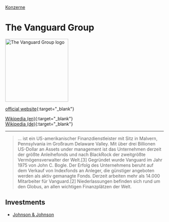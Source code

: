 [Konzerne](../konzerne.html)   

# The Vanguard Group

<img src="https://upload.wikimedia.org/wikipedia/en/b/b2/The_Vanguard_Group_Logo.svg" height="200" alt="The Vanguard Group logo">   

[official website](https://www.vanguard.com/){:target="_blank"}      

[Wikipedia (en)](https://en.wikipedia.org/wiki/The_Vanguard_Group){:target="_blank"}      
[Wikipedia (de)](https://de.wikipedia.org/wiki/The_Vanguard_Group){:target="_blank"}   

---

> ... ist ein US-amerikanischer Finanzdienstleister mit Sitz in Malvern, Pennsylvania im Großraum Delaware Valley. Mit über drei Billionen US-Dollar an Assets under management ist das Unternehmen derzeit der größte Anleihefonds und nach BlackRock der zweitgrößte Vermögensverwalter der Welt.[3] Gegründet wurde Vanguard im Jahr 1975 von John C. Bogle. Der Erfolg des Unternehmens beruht auf dem Verkauf von Indexfonds an Anleger, die günstiger angeboten werden als aktiv gemanagte Fonds. Derzeit arbeiten mehr als 14.000 Mitarbeiter für Vanguard.[2] Niederlassungen befinden sich rund um den Globus, an allen wichtigen Finanzplätzen der Welt.

## Investments

* [Johnson & Johnson](johnson&johnson.html)
